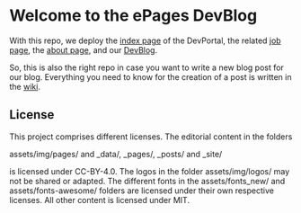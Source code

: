 # Welcome to the ePages DevBlog

With this repo, we deploy the [index page](https://developer.epages.com/) of the DevPortal, the related [job page](https://developer.epages.com/devjobs/), the [about page](https://developer.epages.com/about/), and our [DevBlog](https://developer.epages.com/blog/).

So, this is also the right repo in case you want to write a new blog post for our blog. Everything you need to know for the  creation of a post is written in the [wiki](https://github.com/ePages-de/epages-devblog/wiki).

## License

This project comprises different licenses. The editorial content in the folders

assets/img/pages/ and
_data/,
_pages/,
_posts/ and
_site/

is licensed under CC-BY-4.0. The logos in the folder assets/img/logos/ may not be shared or adapted. The different fonts in the assets/fonts_new/ and assets/fonts-awesome/ folders are licensed under their own respective licenses. All other content is licensed under MIT.
